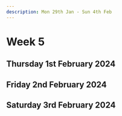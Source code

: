 ```yaml
---
description: Mon 29th Jan - Sun 4th Feb
---
```


# Week 5

## Thursday 1st February 2024

## Friday 2nd February 2024

## Saturday 3rd February 2024

